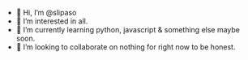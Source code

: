 - 👋 Hi, I’m @slipaso
- 👀 I’m interested in all.
- 🌱 I’m currently learning python, javascript & something else maybe soon.
- 💞️ I’m looking to collaborate on nothing for right now to be honest.

<!---
slipaso/slipaso is a ✨ special ✨ repository because its `README.md` (this file) appears on your GitHub profile.
You can click the Preview link to take a look at your changes.
--->
